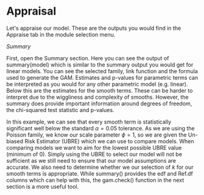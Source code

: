# Appraisal

Let's appraise our model. These are the outputs you would find in the Appraise tab in the module selection menu.

*Summary* 

First, open the Summary section. Here you can see the output of summary(model) which is similar to the summary output you would get for linear models. You can see the selected family, link function and the formula used to generate the GAM. Estimates and p-values for parametric terms can be interpreted as you would for any other parametric model (e.g. linear). Below this are the estimates for the smooth terms. These can be harder to interpret due to the wiggliness and complexity of smooths. However, the summary does provide important information around degrees of freedom, the chi-squared test statistic and p-values.

In this example, we can see that every smooth term is statistically significant well below the standard $\alpha=0.05$ tolerance. As we are using the Poisson family, we know our scale parameter $\phi = 1$, so we are given the Un-biased Risk Estimator (UBRE) which we can use to compare models. When comparing models we want to aim for the lowest possible UBRE value (minimum of 0). Simply using the UBRE to select our model will not be sufficient as we still need to ensure that our model assumptions are accurate. 
We also need to determine whether we our selection of _k_ for our smooth terms is appropriate. While summary() provides the edf and Ref.df columns which can help with this, the gam.check() function in the next section is a more useful tool.


